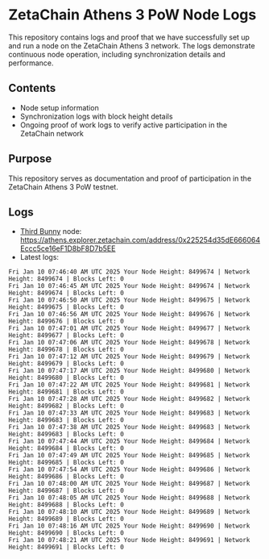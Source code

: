 # ZetaChain Athens 3 PoW Node Logs
This repository contains logs and proof that we have successfully set up and run a node on the ZetaChain Athens 3 network. The logs demonstrate continuous node operation, including synchronization details and performance.

## Contents
- Node setup information
- Synchronization logs with block height details
- Ongoing proof of work logs to verify active participation in the ZetaChain network

## Purpose
This repository serves as documentation and proof of participation in the ZetaChain Athens 3 PoW testnet.

## Logs

- [Third Bunny](https://thirdbunny.xyz/) node: https://athens.explorer.zetachain.com/address/0x225254d35dE666064Eccc5ce16eF1D8bF8D7b5EE
- Latest logs:
```
Fri Jan 10 07:46:40 AM UTC 2025 Your Node Height: 8499674 | Network Height: 8499674 | Blocks Left: 0
Fri Jan 10 07:46:45 AM UTC 2025 Your Node Height: 8499674 | Network Height: 8499674 | Blocks Left: 0
Fri Jan 10 07:46:50 AM UTC 2025 Your Node Height: 8499675 | Network Height: 8499675 | Blocks Left: 0
Fri Jan 10 07:46:56 AM UTC 2025 Your Node Height: 8499676 | Network Height: 8499676 | Blocks Left: 0
Fri Jan 10 07:47:01 AM UTC 2025 Your Node Height: 8499677 | Network Height: 8499677 | Blocks Left: 0
Fri Jan 10 07:47:06 AM UTC 2025 Your Node Height: 8499678 | Network Height: 8499678 | Blocks Left: 0
Fri Jan 10 07:47:12 AM UTC 2025 Your Node Height: 8499679 | Network Height: 8499679 | Blocks Left: 0
Fri Jan 10 07:47:17 AM UTC 2025 Your Node Height: 8499680 | Network Height: 8499680 | Blocks Left: 0
Fri Jan 10 07:47:22 AM UTC 2025 Your Node Height: 8499681 | Network Height: 8499681 | Blocks Left: 0
Fri Jan 10 07:47:28 AM UTC 2025 Your Node Height: 8499682 | Network Height: 8499682 | Blocks Left: 0
Fri Jan 10 07:47:33 AM UTC 2025 Your Node Height: 8499683 | Network Height: 8499683 | Blocks Left: 0
Fri Jan 10 07:47:38 AM UTC 2025 Your Node Height: 8499683 | Network Height: 8499683 | Blocks Left: 0
Fri Jan 10 07:47:44 AM UTC 2025 Your Node Height: 8499684 | Network Height: 8499684 | Blocks Left: 0
Fri Jan 10 07:47:49 AM UTC 2025 Your Node Height: 8499685 | Network Height: 8499685 | Blocks Left: 0
Fri Jan 10 07:47:54 AM UTC 2025 Your Node Height: 8499686 | Network Height: 8499686 | Blocks Left: 0
Fri Jan 10 07:48:00 AM UTC 2025 Your Node Height: 8499687 | Network Height: 8499687 | Blocks Left: 0
Fri Jan 10 07:48:05 AM UTC 2025 Your Node Height: 8499688 | Network Height: 8499688 | Blocks Left: 0
Fri Jan 10 07:48:10 AM UTC 2025 Your Node Height: 8499689 | Network Height: 8499689 | Blocks Left: 0
Fri Jan 10 07:48:16 AM UTC 2025 Your Node Height: 8499690 | Network Height: 8499690 | Blocks Left: 0
Fri Jan 10 07:48:21 AM UTC 2025 Your Node Height: 8499691 | Network Height: 8499691 | Blocks Left: 0
```

